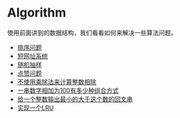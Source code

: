 Algorithm
==

使用前面讲到的数据结构，我们看看如何来解决一些算法问题。

- [排序问题](./sort.md)
- [短网址系统](./short-url.md)
- [随机抽样](./random-sample.md)
- [点赞问题](./heart.md)
- [不使用乘除法来计算整数相除](./divide-two-int.js)
- [一串数字相加为100有多少种组合方式](./sumTo100.js)
- [给一个整数输出最小的大于这个数的回文串](./palindrome-number.js)
- [实现一个LRU](./lru-cache.js)